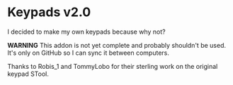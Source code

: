 Keypads v2.0
============

I decided to make my own keypads because why not?

**WARNING** This addon is not yet complete and probably shouldn't be used. It's only on GitHub so I can sync it between computers.

Thanks to Robis_1 and TommyLobo for their sterling work on the original keypad STool.